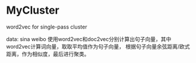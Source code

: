 # MyCluster
word2vec for single-pass cluster

data: sina weibo
使用word2vec和doc2vec分别计算出句子向量，其中word2vec计算词向量，取取平均值作为句子向量，
根据句子向量余弦距离/欧式距离，作为相似度，最后进行聚类。
